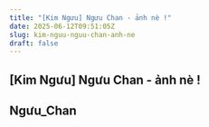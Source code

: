 ```yaml
---
title: "[Kim Ngưu] Ngưu Chan - ảnh nè !"
date: 2025-06-12T09:51:05Z
slug: kim-nguu-nguu-chan-anh-ne
draft: false
---
```


## [Kim Ngưu] Ngưu Chan - ảnh nè !

## Ngưu_Chan

